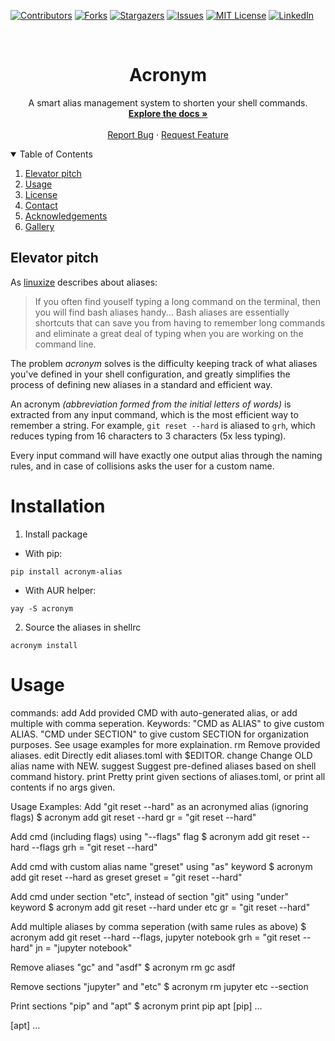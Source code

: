[![Contributors][contributors-shield]][contributors-url]
[![Forks][forks-shield]][forks-url]
[![Stargazers][stars-shield]][stars-url]
[![Issues][issues-shield]][issues-url]
[![MIT License][license-shield]][license-url]
[![LinkedIn][linkedin-shield]][linkedin-url]

<!-- PROJECT LOGO -->
<br />

<p align="center">
  <a href="https://github.com/chinarjoshi/acronym">
  </a>

  <h1 align="center">Acronym</h1>

  <p align="center">
    A smart alias management system to shorten your shell commands.
    <br />
    <a href="https://github.com/chinarjoshi/acronym"><strong>Explore the docs »</strong></a>
    <br />
    <br />
    <a href="https://github.com/chinarjoshi/visual-aid-transducer/issues">Report Bug</a>
    ·
    <a href="https://github.com/chinarjoshi/visual-aid-transducer/issues">Request Feature</a>
  </p>
</p>

<!-- TABLE OF CONTENTS -->
<details open="open">
  <summary>Table of Contents</summary>
  <ol>
    <li>
      <a href="#about-the-project">Elevator pitch</a>
    </li>
    <li><a href="#usage">Usage</a></li>
    <li><a href="#license">License</a></li>
    <li><a href="#contact">Contact</a></li>
    <li><a href="#acknowledgements">Acknowledgements</a></li>
    <li><a href="#gallery">Gallery</a></li>
  </ol>
</details>

## Elevator pitch

As [linuxize](https://linuxize.com/post/how-to-create-bash-aliases/) describes about aliases:

> If you often find youself typing a long command on the terminal, then you will find bash aliases handy... Bash aliases are essentially shortcuts that can save you from having to remember long commands and eliminate a great deal of typing when you are working on the command line.

The problem *acronym* solves is the difficulty keeping track of what aliases you've defined in your shell configuration, and greatly simplifies the process of defining new aliases in a standard and efficient way.


An acronym *(abbreviation formed from the initial letters of words)* is extracted from any input command, which is the most efficient way to remember a string. For example, `git reset --hard` is aliased to `grh`, which reduces typing from 16 characters to 3 characters (5x less typing).

Every input command will have exactly one output alias through the naming rules, and in case of collisions asks the user for a custom name.

# Installation


1. Install package

* With pip:

`pip install acronym-alias`

* With AUR helper:

`yay -S acronym`

2. Source the aliases in shellrc

`acronym install`


# Usage

commands:
  add       Add provided CMD with auto-generated alias, or add multiple with comma seperation.
            Keywords: "CMD as ALIAS" to give custom ALIAS.
                      "CMD under SECTION" to give custom SECTION for organization purposes.
            See usage examples for more explaination.
  rm        Remove provided aliases.
  edit      Directly edit aliases.toml with $EDITOR.
  change    Change OLD alias name with NEW.
  suggest   Suggest pre-defined aliases based on shell command history.
  print     Pretty print given sections of aliases.toml, or print all contents
            if no args given.


Usage Examples:
  Add "git reset --hard" as an acronymed alias (ignoring flags)
  $ acronym add git reset --hard
  gr = "git reset --hard"

  Add cmd (including flags) using "--flags" flag
  $ acronym add git reset --hard --flags
  grh = "git reset --hard"

  Add cmd with custom alias name "greset" using "as" keyword
  $ acronym add git reset --hard as greset
  greset = "git reset --hard"

  Add cmd under section "etc", instead of section "git" using "under" keyword
  $ acronym add git reset --hard under etc
  gr = "git reset --hard"

  Add multiple aliases by comma seperation (with same rules as above)
  $ acronym add git reset --hard --flags, jupyter notebook
  grh = "git reset --hard"
  jn = "jupyter notebook"

  Remove aliases "gc" and "asdf"
  $ acronym rm gc asdf

  Remove sections "jupyter" and "etc"
  $ acronym rm jupyter etc --section

  Print sections "pip" and "apt"
  $ acronym print pip apt
  [pip]
  ...

  [apt]
  ...

<!-- MARKDOWN LINKS & IMAGES -->
<!-- https://www.markdownguide.org/basic-syntax/#reference-style-links -->
[contributors-shield]: https://img.shields.io/github/contributors/chinarjoshi/visual-aid-transducer?style=for-the-badge
[contributors-url]: https://github.com/chinarjoshi/visual-aid-transducer/graphs/contributors
[forks-shield]: https://img.shields.io/github/forks/chinarjoshi/visual-aid-transducer?style=for-the-badge
[forks-url]: https://github.com/chinarjoshi/visual-aid-transducer/network/members
[stars-shield]: https://img.shields.io/github/stars/chinarjoshi/visual-aid-transducer?style=for-the-badge
[stars-url]: https://github.com/chinarjoshi/visual-aid-transducer/stargazers
[issues-shield]: https://img.shields.io/github/issues/chinarjoshi/visual-aid-transducer?style=for-the-badge
[issues-url]: https://github.com/chinarjoshi/visual-aid-transducer/issues
[license-shield]: https://img.shields.io/github/license/chinarjoshi/visual-aid-transducer?style=for-the-badge
[license-url]: https://github.com/chinarjoshi/visual-aid-transducer/blob/master/LICENSE
[linkedin-shield]: https://img.shields.io/badge/-LinkedIn-black.svg?style=for-the-badge&logo=linkedin&colorB=555
[linkedin-url]: https://www.linkedin.com/in/chinar-joshi-905493207/
[product-screenshot]: images/screenshot.png
